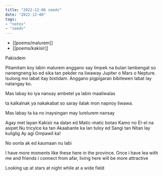 ```yaml
---
title: "2022-12-06 seeds"
date: "2022-12-06"
tags:
- "notes"
- "seeds"
---
```


- [[poems/malurem]]
- [[poems/kakisir]]

Pakisdem

Pitamitam koy
labin malurem
anggano
say limpek na bulan
lambengat so nanengneng ko
ed sika
tan pekder na liwaway
Jupiter
o Mars
o Nepture.
Isulong mo labat
itay bistidam.
Anggano
pigpigaran bibitewen labat lay
natangay ko.

Mas labay ko iya
nansay
ambetel ya labin
maaliwalas

ta kalkalnak ya nakakabat
so saray ilalak mon
napnoy liwawa.

Mas labay ta ka no
inaysingan may lurelurem
nansay

Agay met layan
Kakisir na dalan ed
Matic-matic botao
Kamo no
El-el na asipet
Nu tricylce ka tan
Akaabante ka lan tuloy ed
Sangi tan 
Nitan lay kuliglig
Ay agi
Ompawil ka!

No oonla ak ed kaumaan nu labi

I have more moments like these here in the province. Once i have lea with me and friends i connect from afar, living here will be more attractive

Looking up at stars at night while at a wide field